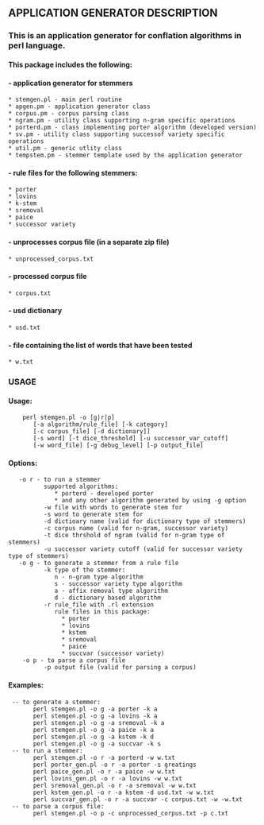 ##			APPLICATION GENERATOR DESCRIPTION
### This is an application generator for conflation algorithms in perl language. 
#### This package includes the following:

#### - application generator for stemmers
    * stemgen.pl - main perl routine
    * apgen.pm - application generator class
    * corpus.pm - corpus parsing class
    * ngram.pm - utility class supporting n-gram specific operations
    * porterd.pm - class implementing porter algorithm (developed version)
    * sv.pm - utility class supporting successof variety specific operations
    * util.pm - generic utlity class
    * tempstem.pm - stemmer template used by the application generator

#### - rule files for the following stemmers:
    * porter
    * lovins
    * k-stem
    * sremoval
    * paice
    * successor variety

#### - unprocesses corpus file (in a separate zip file)
    * unprocessed_corpus.txt

#### - processed corpus file
    * corpus.txt

#### - usd dictionary
    * usd.txt

#### - file containing the list of words that have been tested
    * w.txt

###				USAGE

#### Usage: 
```
	perl stemgen.pl -o [g|r|p] 
	   [-a algorithm/rule_file] [-k category]
	   [-c corpus_file] [-d dictionary]]
	   [-s word] [-t dice_threshold] [-u successor_var_cutoff] 
	   [-w word_file] [-g debug_level] [-p output_file]
```
#### Options:
```
   -o r - to run a stemmer
          supported algorithms:
             * porterd - developed porter
             * and any other algorithm generated by using -g option
          -w file with words to generate stem for
          -s word to generate stem for
          -d dictioary name (valid for dictionary type of stemmers)
          -c corpus name (valid for n-gram, successor variety)
          -t dice thrshold of ngram (valid for n-gram type of stemmers)
          -u successor variety cutoff (valid for successor variety type of stemmers)
   -o g - to generate a stemmer from a rule file
          -k type of the stemmer: 
             n - n-gram type algorithm
             s - successor variety type algorithm
             a - affix removal type algorithm
             d - dictionary based algorithm
          -r rule_file with .rl extension
             rule files in this package:
               * porter
               * lovins
               * kstem
               * sremoval
               * paice
               * succvar (successor variety)
    -o p - to parse a corpus file
          -p output file (valid for parsing a corpus)
```
#### Examples:
```
 -- to generate a stemmer:
       perl stemgen.pl -o g -a porter -k a
       perl stemgen.pl -o g -a lovins -k a
       perl stemgen.pl -o g -a sremoval -k a
       perl stemgen.pl -o g -a paice -k a
       perl stemgen.pl -o g -a kstem -k d
       perl stemgen.pl -o g -a succvar -k s
 -- to run a stemmer: 
       perl stemgen.pl -o r -a porterd -w w.txt
       perl porter_gen.pl -o r -a porter -s greatings
       perl paice_gen.pl -o r -a paice -w w.txt
       perl lovins_gen.pl -o r -a lovins -w w.txt
       perl sremoval_gen.pl -o r -a sremoval -w w.txt
       perl kstem_gen.pl -o r -a kstem -d usd.txt -w w.txt
       perl succvar_gen.pl -o r -a succvar -c corpus.txt -w -w.txt
 -- to parse a corpus file:
       perl stemgen.pl -o p -c unprocessed_corpus.txt -p c.txt


